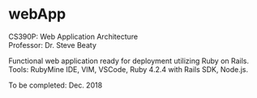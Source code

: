 # webApp
CS390P: Web Application Architecture  
Professor: Dr. Steve Beaty  

Functional web application ready for deployment utilizing Ruby on Rails.  
Tools: RubyMine IDE, VIM, VSCode, Ruby 4.2.4 with Rails SDK, Node.js.  

To be completed: Dec. 2018
